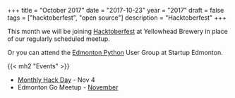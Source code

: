 +++
title = "October 2017"
date = "2017-10-23"
year = "2017"
draft = false
tags = ["hacktoberfest", "open source"]
description = "Hacktoberfest"
+++

This month we will be joining [Hacktoberfest](https://www.eventbrite.ca/e/hacktoberfest-edmonton-tickets-38871563894) at Yellowhead Brewery in place of our regularly scheduled meetup.

Or you can attend the [Edmonton Python](https://www.meetup.com/startupedmonton/events/243557298/) User Group at Startup Edmonton.

{{< mh2 "Events" >}}

- [Monthly Hack Day](https://www.meetup.com/startupedmonton/events/244068023/) - Nov 4
- Edmonton Go Meetup - [November](/meetup/2017-11/)
